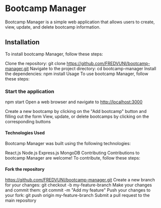 # Bootcamp Manager

Bootcamp Manager is a simple web application that allows users to create, view, update, and delete bootcamp information.

## Installation

To install bootcamp Manager, follow these steps:

Clone the repository: git clone <https://github.com/FREDVUNI/bootcamp-manager.git>
Navigate to the project directory: cd bootcamp-manager
Install the dependencies: npm install
Usage
To use bootcamp Manager, follow these steps:

### Start the application

npm start
Open a web browser and navigate to <http://localhost:3000>

Create a new bootcamp by clicking on the "Add bootcamp" button and filling out the form
View, update, or delete bootcamps by clicking on the corresponding buttons

#### Technologies Used

Bootcamp Manager was built using the following technologies:

React.js
Node.js
Express.js
MongoDB
Contributing
Contributions to bootcamp Manager are welcome! To contribute, follow these steps:

#### Fork the repository

<https://github.com/FREDVUNI/bootcamp-manager.git>
Create a new branch for your changes: git checkout -b my-feature-branch
Make your changes and commit them: git commit -m "Add my feature"
Push your changes to your fork: git push origin my-feature-branch
Submit a pull request to the main repository
